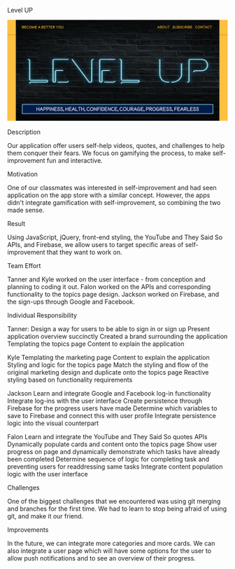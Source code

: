 Level UP

![alt-text](home-page/images/image.png)

Description

Our application offer users self-help videos, quotes, and challenges to help them conquer their fears. We focus on gamifying the process, to make self-improvement fun and interactive. 

Motivation

One of our classmates was interested in self-improvement and had seen application on the app store with a similar concept. However, the apps didn't integrate gamification with self-improvement, so combining the two made sense. 

Result

Using JavaScript, jQuery, front-end styling, the YouTube and They Said So APIs, and Firebase, we allow users to target specific areas of self-improvement that they want to work on. 

Team Effort

Tanner and Kyle worked on the user interface - from conception and planning to coding it out. Falon worked on the APIs and corresponding functionality to the topics page design. Jackson worked on Firebase, and the sign-ups through Google and Facebook. 

Individual Responsibility

Tanner: 
Design a way for users to be able to sign in or sign up
Present application overview succinctly 
Created a brand surrounding the application
Templating the topics page
Content to explain the application

Kyle
Templating the marketing page
Content to explain the application
Styling and logic for the topics page
Match the styling and flow of the original marketing design and duplicate onto the topics page
Reactive styling based on functionality requirements

Jackson
Learn and integrate Google and Facebook log-in functionality
Integrate log-ins with the user interface
Create persistence through Firebase for the progress users have made
Determine which variables to save to Firebase and connect this with user profile
Integrate persistence logic into the visual counterpart

Falon
Learn and integrate the YouTube and They Said So quotes APIs
Dynamically populate cards and content onto the topics page
Show user progress on page and dynamically demonstrate which tasks have already been completed
Determine sequence of logic for completing task and preventing users for readdressing same tasks
Integrate content population logic with the user interface

Challenges

One of the biggest challenges that we encountered was using git merging and branches for the first time. We had to learn to stop being afraid of using git, and make it our friend. 

Improvements

In the future, we can integrate more categories and more cards. We can also integrate a user page which will have some options for the user to allow push notifications and to see an overview of their progress. 
  
  
  
